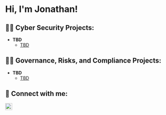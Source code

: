 <h1>Hi, I'm Jonathan! </h1>

<h2>👨‍💻 Cyber Security Projects:</h2>

- <b>TBD</b>
  - [TBD](https://github.com/tbd)

<h2>👨‍💻 Governance, Risks, and Compliance Projects:</h2>

- <b>TBD</b>
  - [TBD](https://github.com/TBD)


<h2> 🤳 Connect with me:</h2>

[<img align="left" alt="JonathanCarpenter | LinkedIn" width="22px" src="https://cdn.jsdelivr.net/npm/simple-icons@v3/icons/linkedin.svg" />][linkedin]

[linkedin]: https://www.linkedin.com/in/jonathanwcarpenter/

<!--
Here are some ideas to get you started:

- 🔭 I’m currently working on ...
- 🌱 I’m currently learning ...
- 👯 I’m looking to collaborate on ...
- 🤔 I’m looking for help with ...
- 💬 Ask me about ...
- 📫 How to reach me: ...
- 😄 Pronouns: ...
- ⚡ Fun fact: ...
-->
